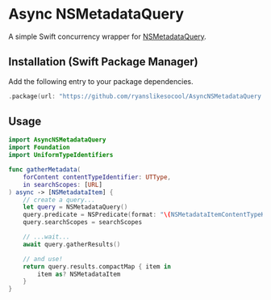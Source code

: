 # Async NSMetadataQuery
A simple Swift concurrency wrapper for [NSMetadataQuery](https://developer.apple.com/documentation/foundation/nsmetadataquery).

## Installation (Swift Package Manager)
Add the following entry to your package dependencies.
```swift
.package(url: "https://github.com/ryanslikesocool/AsyncNSMetadataQuery.git", from: "0.0.1"),
```

## Usage
```swift
import AsyncNSMetadataQuery
import Foundation
import UniformTypeIdentifiers

func gatherMetadata(
	forContent contentTypeIdentifier: UTType,
	in searchScopes: [URL]
) async -> [NSMetadataItem] {
	// create a query...
	let query = NSMetadataQuery()
	query.predicate = NSPredicate(format: "\(NSMetadataItemContentTypeKey) == '\(contentTypeIdentifier.identifier)'")
	query.searchScopes = searchScopes

	// ...wait...
	await query.gatherResults()

	// and use!
	return query.results.compactMap { item in
		item as? NSMetadataItem
	}
}
```
